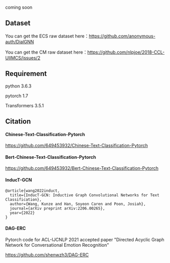 

coming soon

## Dataset

You can get the ECS raw dataset here：https://github.com/anonymous-auth/DialGNN

You can get the CM raw dataset here：https://github.com/nlpjoe/2018-CCL-UIIMCS/issues/2

## Requirement

python 3.6.3

pytorch 1.7

Transformers 3.5.1

## Citation

#### Chinese-Text-Classification-Pytorch

https://github.com/649453932/Chinese-Text-Classification-Pytorch



#### Bert-Chinese-Text-Classification-Pytorch

https://github.com/649453932/Bert-Chinese-Text-Classification-Pytorch



#### InducT-GCN

```
@article{wang2022induct,
  title={InducT-GCN: Inductive Graph Convolutional Networks for Text Classification},
  author={Wang, Kunze and Han, Soyeon Caren and Poon, Josiah},
  journal={arXiv preprint arXiv:2206.00265},
  year={2022}
}
```



#### DAG-ERC

Pytorch code for ACL-IJCNLP 2021 accepted paper "Directed Acyclic Graph Network for Conversational Emotion Recognition"

https://github.com/shenwzh3/DAG-ERC




